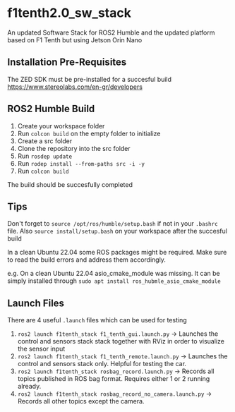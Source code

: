 # f1tenth2.0_sw_stack
An updated Software Stack for ROS2 Humble and the updated platform 
based on F1 Tenth but using Jetson Orin Nano

## Installation Pre-Requisites
The ZED SDK must be pre-installed for a succesful build
https://www.stereolabs.com/en-gr/developers

## ROS2 Humble Build
1. Create your workspace folder
2. Run `colcon build` on the empty folder to initialize
3. Create a src folder
4. Clone the repository into the src folder
5. Run `rosdep update`
6. Run `rodep install --from-paths src -i -y`
7. Run `colcon build`

The build should be succesfully completed

## Tips 

Don't forget to `source /opt/ros/humble/setup.bash` if not 
in your `.bashrc` file.
Also `source install/setup.bash` on your workspace after the 
succesful build 

In a clean Ubuntu 22.04 some ROS packages might be required. 
Make sure to read the build errors and address them accordingly. 

e.g. On a clean Ubuntu 22.04 asio_cmake_module was missing. 
It can be simply installed through `sudo apt install ros_hubmle_asio_cmake_module`

## Launch Files
There are 4 useful `.launch` files which can be used for testing

1. `ros2 launch f1tenth_stack f1_tenth_gui.launch.py` -> Launches the control and sensors stack
stack together with RViz in order to visualize the sensor input
2. `ros2 launch f1tenth_stack f1_tenth_remote.launch.py` -> Launches the control and sensors stack only.
Helpful for testing the car. 
3. `ros2 launch f1tenth_stack rosbag_record.launch.py` -> Records all topics published in ROS bag format.
Requires either 1 or 2 running already.
4. `ros2 launch f1tenth_stack rosbag_record_no_camera.launch.py` -> Records all other topics except the camera. 
